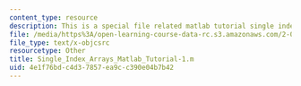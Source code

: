 ```yaml
---
content_type: resource
description: This is a special file related matlab tutorial single index arrays.
file: /media/https%3A/open-learning-course-data-rc.s3.amazonaws.com/2-086-numerical-computation-for-mechanical-engineers-fall-2014/4e1f76bdc4d37857ea9cc390e04b7b42_Single_Index_Arrays_Matlab_Tutorial-1.m
file_type: text/x-objcsrc
resourcetype: Other
title: Single_Index_Arrays_Matlab_Tutorial-1.m
uid: 4e1f76bd-c4d3-7857-ea9c-c390e04b7b42
---
```

